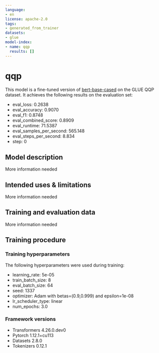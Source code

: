 ```yaml
---
language:
- en
license: apache-2.0
tags:
- generated_from_trainer
datasets:
- glue
model-index:
- name: qqp
  results: []
---
```


<!-- This model card has been generated automatically according to the information the Trainer had access to. You
should probably proofread and complete it, then remove this comment. -->

# qqp

This model is a fine-tuned version of [bert-base-cased](https://huggingface.co/bert-base-cased) on the GLUE QQP dataset.
It achieves the following results on the evaluation set:
- eval_loss: 0.2638
- eval_accuracy: 0.9070
- eval_f1: 0.8748
- eval_combined_score: 0.8909
- eval_runtime: 71.5387
- eval_samples_per_second: 565.148
- eval_steps_per_second: 8.834
- step: 0

## Model description

More information needed

## Intended uses & limitations

More information needed

## Training and evaluation data

More information needed

## Training procedure

### Training hyperparameters

The following hyperparameters were used during training:
- learning_rate: 5e-05
- train_batch_size: 8
- eval_batch_size: 64
- seed: 1337
- optimizer: Adam with betas=(0.9,0.999) and epsilon=1e-08
- lr_scheduler_type: linear
- num_epochs: 3.0

### Framework versions

- Transformers 4.26.0.dev0
- Pytorch 1.12.1+cu113
- Datasets 2.8.0
- Tokenizers 0.12.1

